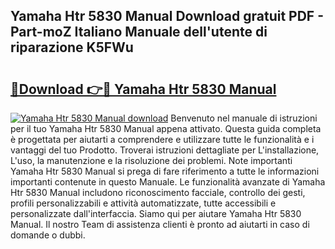 ## Yamaha Htr 5830 Manual Download gratuit PDF - Part-moZ Italiano Manuale dell'utente di riparazione K5FWu

# <h2><a href="http://dfg1zh.blite.top/?on=Yamaha+Htr+5830+Manual">🔗Download 👉🔴 Yamaha Htr 5830 Manual</a></h2>

[![Yamaha Htr 5830 Manual download](https://i.imgur.com/lujVjoI.png)](http://dfg1zh.blite.top/?on=Yamaha+Htr+5830+Manual)
Benvenuto nel manuale di istruzioni per il tuo Yamaha Htr 5830 Manual appena attivato. Questa guida completa è progettata per aiutarti a comprendere e utilizzare tutte le funzionalità e i vantaggi del tuo Prodotto. Troverai istruzioni dettagliate per L'installazione, L'uso, la manutenzione e la risoluzione dei problemi. Note importanti Yamaha Htr 5830 Manual si prega di fare riferimento a tutte le informazioni importanti contenute in questo Manuale. Le funzionalità avanzate di Yamaha Htr 5830 Manual includono riconoscimento facciale, controllo dei gesti, profili personalizzabili e attività automatizzate, tutte accessibili e personalizzate dall'interfaccia. Siamo qui per aiutare Yamaha Htr 5830 Manual. Il nostro Team di assistenza clienti è pronto ad aiutarti in caso di domande o dubbi.
